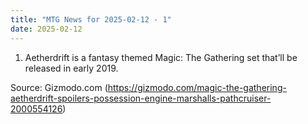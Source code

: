 ```yaml
---
title: "MTG News for 2025-02-12 - 1"
date: 2025-02-12
---
```


1. Aetherdrift is a fantasy themed Magic: The Gathering set that’ll be released in early 2019.

Source: Gizmodo.com (https://gizmodo.com/magic-the-gathering-aetherdrift-spoilers-possession-engine-marshalls-pathcruiser-2000554126)
